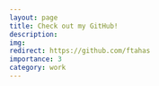 ```yaml
---
layout: page
title: Check out my GitHub!
description:
img:
redirect: https://github.com/ftahas
importance: 3
category: work
---
```

